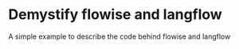 # Demystify flowise and langflow

A simple example to describe the code behind flowise and langflow
